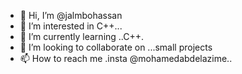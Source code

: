 - 👋 Hi, I’m @jalmbohassan
- 👀 I’m interested in C++...
- 🌱 I’m currently learning ..C++.
- 💞️ I’m looking to collaborate on ...small projects 
- 📫 How to reach me .insta @mohamedabdelazime..

<!---
jalmbohassan/jalmbohassan is a ✨ special ✨ repository because its `README.md` (this file) appears on your GitHub profile.
You can click the Preview link to take a look at your changes.
--->
